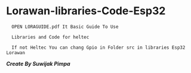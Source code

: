 # Lorawan-libraries-Code-Esp32

      OPEN LORAGUIDE.pdf It Basic Guide To Use

      Libraries and Code for heltec

      If not Heltec You can chang Gpio in Folder src in libraries Esp32 Lorawan

***Create By Suwijak Pimpa***
